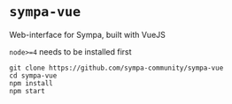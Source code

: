 # `sympa-vue`

Web-interface for Sympa, built with VueJS

`node>=4` needs to be installed first

```shell
git clone https://github.com/sympa-community/sympa-vue
cd sympa-vue
npm install
npm start
```
